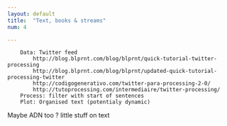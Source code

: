 ```yaml
---
layout: default
title:  "Text, books & streams"
num: 4

---
```



        Data: Twitter feed
            http://blog.blprnt.com/blog/blprnt/quick-tutorial-twitter-processing
            http://blog.blprnt.com/blog/blprnt/updated-quick-tutorial-processing-twitter
            http://codigogenerativo.com/twitter-para-processing-2-0/
            http://tutoprocessing.com/intermediaire/twitter-processing/
        Process: filter with start of sentences
        Plot: Organised text (potentialy dynamic)


Maybe ADN too ? little stuff on text
